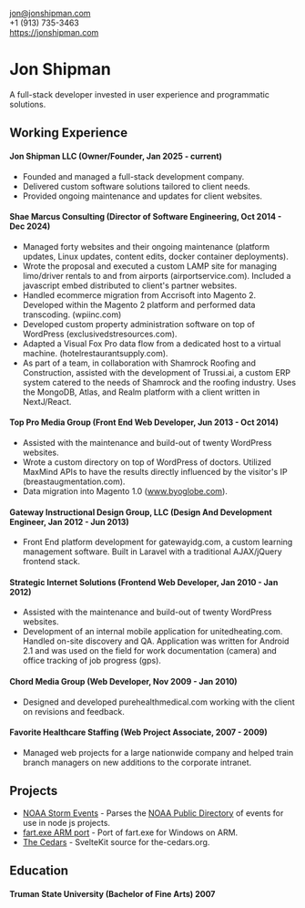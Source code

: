 jon@jonshipman.com  
+1 (913) 735-3463  
https://jonshipman.com  

# Jon Shipman 

A full-stack developer invested in user experience and programmatic solutions.

## Working Experience

#### Jon Shipman LLC (Owner/Founder, Jan 2025 - current)

- Founded and managed a full-stack development company.
- Delivered custom software solutions tailored to client needs.
- Provided ongoing maintenance and updates for client websites.

#### Shae Marcus Consulting (Director of Software Engineering, Oct 2014 - Dec 2024) 

- Managed forty websites and their ongoing maintenance (platform updates, Linux updates, content edits, docker container deployments).
- Wrote the proposal and executed a custom LAMP site for managing limo/driver rentals to and from airports (airportservice.com). Included a javascript embed distributed to client's partner websites.
- Handled ecommerce migration from Accrisoft into Magento 2. Developed within the Magento 2 platform and performed data transcoding. (wpiinc.com)
- Developed custom property administration software on top of WordPress (exclusivedstresources.com). 
- Adapted a Visual Fox Pro data flow from a dedicated host to a virtual machine. (hotelrestaurantsupply.com).
- As part of a team, in collaboration with Shamrock Roofing and Construction, assisted with the development of Trussi.ai, a custom ERP system catered to the needs of Shamrock and the roofing industry. Uses the MongoDB, Atlas, and Realm platform with a client written in NextJ/React.

#### Top Pro Media Group (Front End Web Developer, Jun 2013 - Oct 2014)

- Assisted with the maintenance and build-out of twenty WordPress websites.
- Wrote a custom directory on top of WordPress of doctors. Utilized MaxMind APIs to have the results directly influenced by the visitor's IP  (breastaugmentation.com).
- Data migration into Magento 1.0 (www.byoglobe.com).

#### Gateway Instructional Design Group, LLC (Design And Development Engineer, Jan 2012 - Jun 2013)

- Front End platform development for gatewayidg.com, a custom learning management software. Built in Laravel with a traditional AJAX/jQuery frontend stack.

#### Strategic Internet Solutions (Frontend Web Developer, Jan 2010 - Jan 2012)

- Assisted with the maintenance and build-out of twenty WordPress websites.
- Development of an internal mobile application for unitedheating.com. Handled on-site discovery and QA. Application was written for Android 2.1 and was used on the field for work documentation (camera) and office tracking of job progress (gps).

#### Chord Media Group (Web Developer, Nov 2009 - Jan 2010)

- Designed and developed purehealthmedical.com working with the client on revisions and feedback.

#### Favorite Healthcare Staffing (Web Project Associate, 2007 - 2009)

- Managed web projects for a large nationwide company and helped train branch managers on new additions to the corporate intranet.

## Projects

- [NOAA Storm Events](https://github.com/jonshipman/noaa-stormevents) - Parses the [NOAA Public Directory](https://www.ncei.noaa.gov/pub/data/swdi/stormevents/csvfiles) of events for use in node js projects.
- [fart.exe ARM port](https://github.com/jonshipman/fart-js) - Port of fart.exe for Windows on ARM.
- [The Cedars](https://github.com/jonshipman/the-cedars) - SvelteKit source for the-cedars.org.

## Education

#### Truman State University (Bachelor of Fine Arts) 2007
